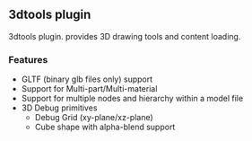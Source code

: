 ## 3dtools plugin
3dtools plugin. provides 3D drawing tools and content loading. 

### Features

- GLTF (binary glb files only) support
- Support for Multi-part/Multi-material
- Support for multiple nodes and hierarchy within a model file
- 3D Debug primitives
    - Debug Grid (xy-plane/xz-plane)
    - Cube shape with alpha-blend support
  
